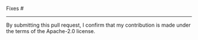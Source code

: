 Fixes #

---
By submitting this pull request, I confirm that my contribution is made under the terms of the Apache-2.0 license.
